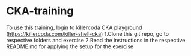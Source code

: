 # CKA-training

To use this training, login to killercoda CKA playground (https://killercoda.com/killer-shell-cka)
1.Clone this git repo, go to respective folders and exercise 
2.Read the instructions in the respective README.md for applying the setup for the exercise
